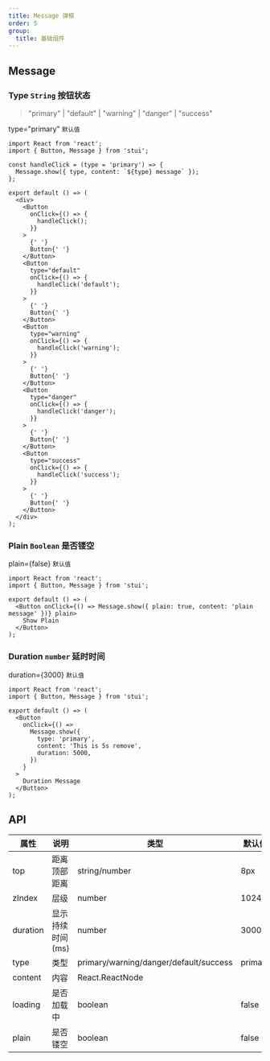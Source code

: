```yaml
---
title: Message 弹框
order: 5
group:
  title: 基础组件
---
```


## Message

### Type `String` 按钮状态

> "primary" | "default" | "warning" | "danger" | "success"

type="primary" `默认值`

```tsx
import React from 'react';
import { Button, Message } from 'stui';

const handleClick = (type = 'primary') => {
  Message.show({ type, content: `${type} message` });
};

export default () => (
  <div>
    <Button
      onClick={() => {
        handleClick();
      }}
    >
      {' '}
      Button{' '}
    </Button>
    <Button
      type="default"
      onClick={() => {
        handleClick('default');
      }}
    >
      {' '}
      Button{' '}
    </Button>
    <Button
      type="warning"
      onClick={() => {
        handleClick('warning');
      }}
    >
      {' '}
      Button{' '}
    </Button>
    <Button
      type="danger"
      onClick={() => {
        handleClick('danger');
      }}
    >
      {' '}
      Button{' '}
    </Button>
    <Button
      type="success"
      onClick={() => {
        handleClick('success');
      }}
    >
      {' '}
      Button{' '}
    </Button>
  </div>
);
```

### Plain `Boolean` 是否镂空

plain={false} `默认值`

```tsx
import React from 'react';
import { Button, Message } from 'stui';

export default () => (
  <Button onClick={() => Message.show({ plain: true, content: 'plain message' })} plain>
    Show Plain
  </Button>
);
```

### Duration `number` 延时时间

duration={3000} `默认值`

```tsx
import React from 'react';
import { Button, Message } from 'stui';

export default () => (
  <Button
    onClick={() =>
      Message.show({
        type: 'primary',
        content: 'This is 5s remove',
        duration: 5000,
      })
    }
  >
    Duration Message
  </Button>
);
```

## API

| 属性     | 说明             | 类型                                   | 默认值  |
| -------- | ---------------- | -------------------------------------- | ------- |
| top      | 距离顶部距离     | string/number                          | 8px     |
| zIndex   | 层级             | number                                 | 1024    |
| duration | 显示持续时间(ms) | number                                 | 3000    |
| type     | 类型             | primary/warning/danger/default/success | primary |
| content  | 内容             | React.ReactNode                        |         |
| loading  | 是否加载中       | boolean                                | false   |
| plain    | 是否镂空         | boolean                                | false   |
